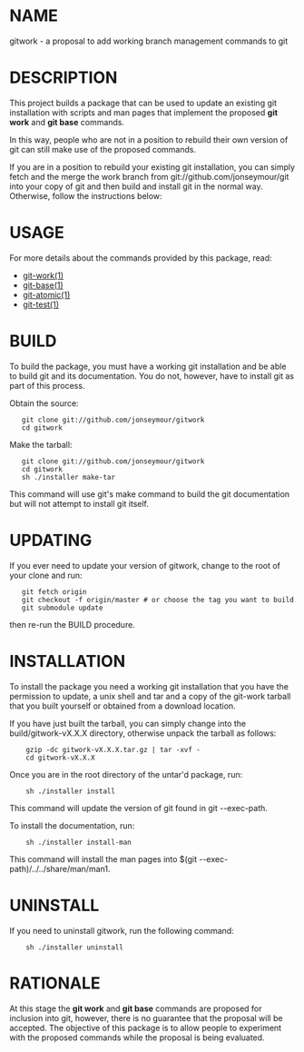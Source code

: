NAME
====
gitwork - a proposal to add working branch management commands to git

DESCRIPTION
===========
This project builds a package that can be used to update an existing git installation with scripts
and man pages that implement the proposed **git work** and **git base** commands.

In this way, people who are not in a position to rebuild their own version of git can still
make use of the proposed commands.

If you are in a position to rebuild your existing git installation, you can simply
fetch and the merge the work branch from git://github.com/jonseymour/git into your copy of git
and then build and install git in the normal way. Otherwise, follow the instructions below:

USAGE
=====
For more details about the commands provided by this package, read:
<ul>
<li><a href="https://jonseymour.s3.amazonaws.com/git-work.html" target="browse">git-work(1)</a></li>
<li><a href="https://jonseymour.s3.amazonaws.com/git-base.html" target="browse">git-base(1)</a></li>
<li><a href="https://jonseymour.s3.amazonaws.com/git-atomic.html" target="browse">git-atomic(1)</a></li>
<li><a href="https://jonseymour.s3.amazonaws.com/git-test.html" target="browse">git-test(1)</a></li>
</ul>


BUILD
=====
To build the package, you must have a working git installation and be able to build git
and its documentation. You do not, however, have to install git as part of this process.

Obtain the source:

       git clone git://github.com/jonseymour/gitwork
       cd gitwork

Make the tarball:

       git clone git://github.com/jonseymour/gitwork
       cd gitwork
       sh ./installer make-tar

This command will use git's make command to build the git documentation but
will not attempt to install git itself.

UPDATING
========
If you ever need to update your version of gitwork, change to
the root of your clone and run:

       git fetch origin
       git checkout -f origin/master # or choose the tag you want to build
       git submodule update

then re-run the BUILD procedure.

INSTALLATION
============
To install the package you need a working git installation that you have the
permission to update, a unix shell and tar and a copy of the git-work tarball
that you built yourself or obtained from a download location.

If you have just built the tarball, you can simply change into the
build/gitwork-vX.X.X directory, otherwise unpack the tarball
as follows:

        gzip -dc gitwork-vX.X.X.tar.gz | tar -xvf -
        cd gitwork-vX.X.X

Once you are in the root directory of the untar'd package, run:

        sh ./installer install

This command will update the version of git found in git --exec-path.

To install the documentation, run:

        sh ./installer install-man

This command will install the man pages into $(git --exec-path)/../../share/man/man1.

UNINSTALL
=========
If you need to uninstall gitwork, run the following command:

        sh ./installer uninstall

RATIONALE
=========
At this stage the **git work** and **git base** commands are proposed for inclusion
into git, however, there is no guarantee that the proposal will be accepted. The
objective of this package is to allow people to experiment with the proposed
commands while the proposal is being evaluated.
